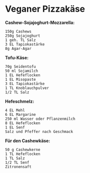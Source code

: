 # Veganer Pizzakäse

**Cashew-Sojajoghurt-Mozzarella:**

    150g Cashews 
    250g Sojajoghurt 
    1 geh. TL Salz 
    3 EL Tapiokastärke 
    8g Agar-Agar  

**Tofu-Käse:**

    70g Seidentofu 
    50 ml Sojamilch 
    1 EL Hefeflocken 
    1 EL Misopaste 
    3 EL Tapiokastärke 
    1 TL Knoblauchpulver 
    1/2 TL Salz 

**Hefeschmelz:**

    4 EL Mehl 
    6 EL Margarine 
    250 ml Wasser oder Pflanzenmilch 
    8 EL Hefeflocken 
    1 EL Senf 
    Salz und Pfeffer nach Geschmack

 **Für den Cashewkäse:**

    50 g Cashewkerne
    1 TL Hefeflocken
    1 TL Salz
    1/2 TL Senf
    Zitronensaft
